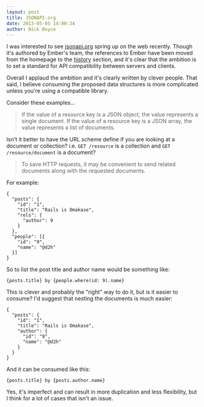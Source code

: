 ```yaml
---
layout: post
title: JSONAPI.org
date: 2013-05-05 14:00:34
author: Nick Boyce
---
```

I was interested to see [jsonapi.org](http://jsonapi.org/) spring up on the web recently. Though it's authored by Ember's team, the references to Ember have been moved from the homepage to the [history](http://jsonapi.org/history) section, and it's clear that the ambition is to set a standard for API compatibility between servers and clients.

Overall I applaud the ambition and it's clearly written by clever people. That said, I believe consuming the proposed data structures is more complicated unless you're using a compatible library.

Consider these examples...

> If the value of a resource key is a JSON object, the value represents a single document.
> If the value of a resource key is a JSON array, the value represents a list of documents.

Isn't it better to have the URL scheme define if you are looking at a document or collection? i.e. ``GET /resource`` is a collection and ``GET /resource/document`` is a document?

> To save HTTP requests, it may be convenient to send related documents along with the requested documents.

For example:

    {
      "posts": {
        "id": "1",
        "title": "Rails is Omakase",
        "rels": {
          "author": 9
        }
      },
      "people": [{
        "id": "9",
        "name": "@d2h"
      }]
    }

So to list the post title and author name would be something like:

    {posts.title} by {people.where(id: 9).name}

This is clever and probably the "right" way to do it, but is it easier to consume? I'd suggest that nesting the documents is much easier:

    {
      "posts": {
        "id": "1",
        "title": "Rails is Omakase",
        "author": {
          "id": "9",
          "name": "@d2h"
        }
      }
    }

And it can be consumed like this: 

    {posts.title} by {posts.author.name}
  
Yes, it's imperfect and can result in more duplication and less flexibility, but I think for a lot of cases that isn't an issue.